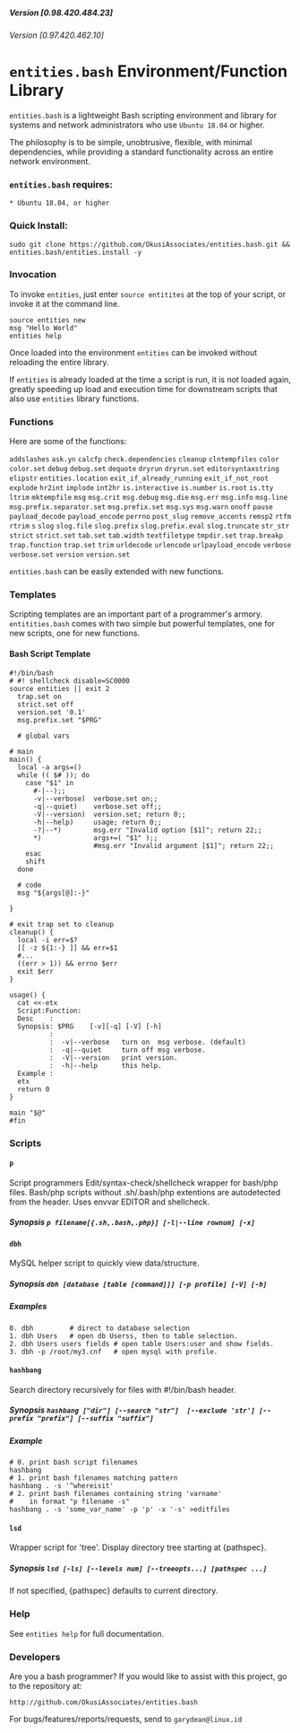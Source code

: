 ##### Version [0.98.420.484.23]
###### Version [0.97.420.462.10]
# `entities.bash` Environment/Function Library

`entities.bash` is a lightweight Bash scripting environment and library for systems and network administrators who use `Ubuntu 18.04` or higher.

The philosophy is to be simple, unobtrusive, flexible, with minimal dependencies, while providing a standard functionality across an entire network environment.

### `entities.bash` requires:

	* Ubuntu 18.04, or higher

### Quick Install:

    sudo git clone https://github.com/OkusiAssociates/entities.bash.git && entities.bash/entities.install -y

### Invocation

To invoke `entities`, just enter `source entitites` at the top of your script, or invoke it at the command line.
    
    source entities new
    msg "Hello World"
    entities help

Once loaded into the environment `entities` can be invoked without reloading the entire library.

If `entities` is already loaded at the time a script is run, it is not loaded again, greatly speeding up load and execution time for downstream scripts that also use `entities` library functions.

### Functions

Here are some of the functions:

`addslashes` `ask.yn` `calcfp` `check.dependencies` `cleanup` `clntempfiles` `color` `color.set` `debug` `debug.set` `dequote` `dryrun` `dryrun.set` `editorsyntaxstring` `elipstr` `entities.location` `exit_if_already_running` `exit_if_not_root` `explode` `hr2int` `implode` `int2hr` `is.interactive` `is.number` `is.root` `is.tty` `ltrim` `mktempfile` `msg` `msg.crit` `msg.debug` `msg.die` `msg.err` `msg.info` `msg.line` `msg.prefix.separator.set` `msg.prefix.set` `msg.sys` `msg.warn` `onoff` `pause` `payload_decode` `payload_encode` `perrno` `post_slug` `remove_accents` `remsp2` `rtfm` `rtrim` `s` `slog` `slog.file` `slog.prefix` `slog.prefix.eval` `slog.truncate` `str_str` `strict` `strict.set` `tab.set` `tab.width` `textfiletype` `tmpdir.set` `trap.breakp` `trap.function` `trap.set` `trim` `urldecode` `urlencode` `urlpayload_encode` `verbose` `verbose.set` `version` `version.set`

`entities.bash` can be easily extended with new functions.

### Templates

Scripting templates are an important part of a programmer's armory.  `entitities.bash` comes with two simple but powerful templates, one for new scripts, one for new functions.

#### Bash Script Template
````
#!/bin/bash
# #! shellcheck disable=SC0000
source entities || exit 2
  trap.set on
  strict.set off
  version.set '0.1'
  msg.prefix.set "$PRG"
  
  # global vars
  
# main
main() {
  local -a args=()
  while (( $# )); do
    case "$1" in
      #-|--);;
      -v|--verbose)  verbose.set on;;
      -q|--quiet)    verbose.set off;;
      -V|--version)  version.set; return 0;;
      -h|--help)     usage; return 0;;
      -?|--*)        msg.err "Invalid option [$1]"; return 22;;
      *)             args+=( "$1" );;
                     #msg.err "Invalid argument [$1]"; return 22;;
    esac
    shift
  done

  # code
  msg "${args[@]:-}"
   
}

# exit trap set to cleanup
cleanup() {
  local -i err=$?
  [[ -z ${1:-} ]] && err=$1
  #...
  ((err > 1)) && errno $err
  exit $err
}

usage() {
  cat <<-etx
  Script:Function: 
  Desc    : 
  Synopsis: $PRG    [-v][-q] [-V] [-h]
          :  
          :  -v|--verbose   turn on  msg verbose. (default)
          :  -q|--quiet     turn off msg verbose.
          :  -V|--version   print version.
          :  -h|--help      this help.
  Example : 
  etx
  return 0
}

main "$@"
#fin
````
### Scripts

#### `p`

Script programmers Edit/syntax-check/shellcheck wrapper for bash/php files. Bash/php scripts without .sh/.bash/php extentions are autodetected from the header. Uses envvar EDITOR and shellcheck.

##### Synopsis `p filename[{.sh,.bash,.php}] [-l|--line rownum] [-x]`

#### `dbh`

MySQL helper script to quickly view data/structure.

##### Synopsis `dbh [database [table [command]]] [-p profile] [-V] [-h]`

##### Examples 
    0. dbh         # direct to database selection
    1. dbh Users   # open db Userss, then to table selection.
    2. dbh Users users fields # open table Users:user and show fields. 
    3. dbh -p /root/my3.cnf   # open mysql with profile. 

#### `hashbang`

Search directory recursively for files with #!/bin/bash header.

##### Synopsis `hashbang ["dir"] [--search "str"]  [--exclude 'str'] [--prefix "prefix"] [--suffix "suffix"]` 
 
##### Example
 
    # 0. print bash script filenames
    hashbang                   
    # 1. print bash filenames matching pattern
    hashbang . -s '^whereisit' 
    # 2. print bash filenames containing string 'varname'
    #    in format "p filename -s"
    hashbang . -s 'some_var_name' -p 'p' -x '-s' >editfiles

#### `lsd`

Wrapper script for 'tree'. Display directory tree starting at {pathspec}.

##### Synopsis `lsd [-ls] [--levels num] [--treeopts...] [pathspec ...]`

If not specified, {pathspec} defaults to current directory.

### Help

See `entities help` for full documentation.

### Developers

Are you a bash programmer? If you would like to assist with this project, go to the repository at:

    http://github.com/OkusiAssociates/entities.bash

For bugs/features/reports/requests, send to `garydean@linux.id`

